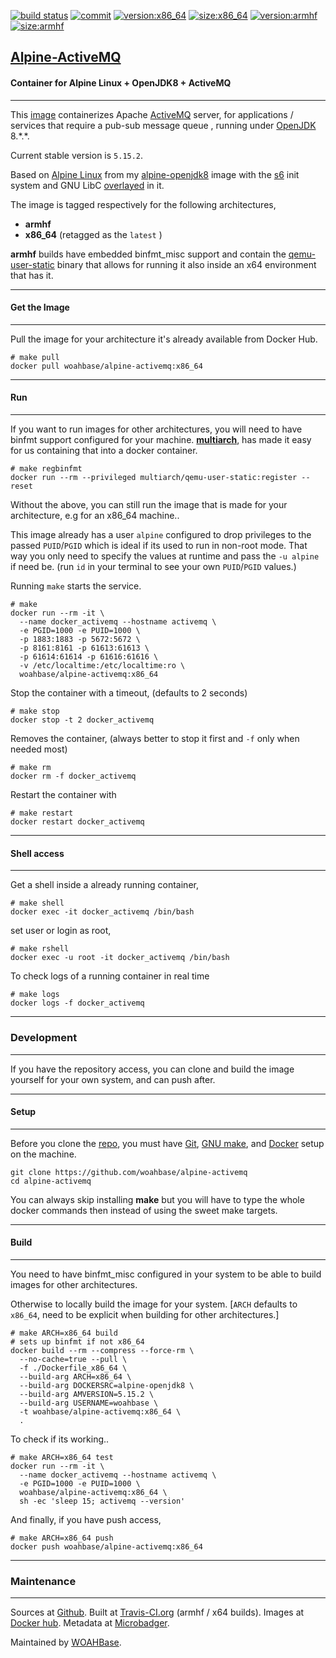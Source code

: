 [![build status][251]][232] [![commit][255]][231] [![version:x86_64][256]][235] [![size:x86_64][257]][235] [![version:armhf][258]][236] [![size:armhf][259]][236]

## [Alpine-ActiveMQ][234]
#### Container for Alpine Linux + OpenJDK8 + ActiveMQ
---

This [image][233] containerizes Apache [ActiveMQ][135] server, for
applications / services that require a pub-sub message queue
, running under [OpenJDK][136] 8.\*.\*.

Current stable version is `5.15.2`.

Based on [Alpine Linux][131]  from my [alpine-openjdk8][132] image with the [s6][133] init system
and GNU LibC [overlayed][134] in it.

The image is tagged respectively for the following architectures,
* **armhf**
* **x86_64** (retagged as the `latest` )

**armhf** builds have embedded binfmt_misc support and contain the
[qemu-user-static][105] binary that allows for running it also inside
an x64 environment that has it.

---
#### Get the Image
---

Pull the image for your architecture it's already available from
Docker Hub.

```
# make pull
docker pull woahbase/alpine-activemq:x86_64
```

---
#### Run
---

If you want to run images for other architectures, you will need
to have binfmt support configured for your machine. [**multiarch**][104],
has made it easy for us containing that into a docker container.

```
# make regbinfmt
docker run --rm --privileged multiarch/qemu-user-static:register --reset
```

Without the above, you can still run the image that is made for your
architecture, e.g for an x86_64 machine..

This image already has a user `alpine` configured to drop
privileges to the passed `PUID`/`PGID` which is ideal if its used
to run in non-root mode. That way you only need to specify the
values at runtime and pass the `-u alpine` if need be. (run `id`
in your terminal to see your own `PUID`/`PGID` values.)

Running `make` starts the service.

```
# make
docker run --rm -it \
  --name docker_activemq --hostname activemq \
  -e PGID=1000 -e PUID=1000 \
  -p 1883:1883 -p 5672:5672 \
  -p 8161:8161 -p 61613:61613 \
  -p 61614:61614 -p 61616:61616 \
  -v /etc/localtime:/etc/localtime:ro \
  woahbase/alpine-activemq:x86_64
```

Stop the container with a timeout, (defaults to 2 seconds)

```
# make stop
docker stop -t 2 docker_activemq
```

Removes the container, (always better to stop it first and `-f`
only when needed most)

```
# make rm
docker rm -f docker_activemq
```

Restart the container with

```
# make restart
docker restart docker_activemq
```

---
#### Shell access
---

Get a shell inside a already running container,

```
# make shell
docker exec -it docker_activemq /bin/bash
```

set user or login as root,

```
# make rshell
docker exec -u root -it docker_activemq /bin/bash
```

To check logs of a running container in real time

```
# make logs
docker logs -f docker_activemq
```

---
### Development
---

If you have the repository access, you can clone and
build the image yourself for your own system, and can push after.

---
#### Setup
---

Before you clone the [repo][231], you must have [Git][101], [GNU make][102],
and [Docker][103] setup on the machine.

```
git clone https://github.com/woahbase/alpine-activemq
cd alpine-activemq
```
You can always skip installing **make** but you will have to
type the whole docker commands then instead of using the sweet
make targets.

---
#### Build
---

You need to have binfmt_misc configured in your system to be able
to build images for other architectures.

Otherwise to locally build the image for your system.
[`ARCH` defaults to `x86_64`, need to be explicit when building
for other architectures.]

```
# make ARCH=x86_64 build
# sets up binfmt if not x86_64
docker build --rm --compress --force-rm \
  --no-cache=true --pull \
  -f ./Dockerfile_x86_64 \
  --build-arg ARCH=x86_64 \
  --build-arg DOCKERSRC=alpine-openjdk8 \
  --build-arg AMVERSION=5.15.2 \
  --build-arg USERNAME=woahbase \
  -t woahbase/alpine-activemq:x86_64 \
  .
```

To check if its working..

```
# make ARCH=x86_64 test
docker run --rm -it \
  --name docker_activemq --hostname activemq \
  -e PGID=1000 -e PUID=1000 \
  woahbase/alpine-activemq:x86_64 \
  sh -ec 'sleep 15; activemq --version'
```

And finally, if you have push access,

```
# make ARCH=x86_64 push
docker push woahbase/alpine-activemq:x86_64
```

---
### Maintenance
---

Sources at [Github][106]. Built at [Travis-CI.org][107] (armhf / x64 builds). Images at [Docker hub][108]. Metadata at [Microbadger][109].

Maintained by [WOAHBase][204].

[101]: https://git-scm.com
[102]: https://www.gnu.org/software/make/
[103]: https://www.docker.com
[104]: https://hub.docker.com/r/multiarch/qemu-user-static/
[105]: https://github.com/multiarch/qemu-user-static/releases/
[106]: https://github.com/
[107]: https://travis-ci.org/
[108]: https://hub.docker.com/
[109]: https://microbadger.com/

[131]: https://alpinelinux.org/
[132]: https://hub.docker.com/r/woahbase/alpine-openjdk8
[133]: https://skarnet.org/software/s6/
[134]: https://github.com/just-containers/s6-overlay
[135]: https://activemq.apache.org/
[136]: http://openjdk.java.net/

[201]: https://github.com/woahbase
[202]: https://travis-ci.org/woahbase/
[203]: https://hub.docker.com/u/woahbase
[204]: https://woahbase.online/

[231]: https://github.com/woahbase/alpine-activemq
[232]: https://travis-ci.org/woahbase/alpine-activemq
[233]: https://hub.docker.com/r/woahbase/alpine-activemq
[234]: https://woahbase.online/#/images/alpine-activemq
[235]: https://microbadger.com/images/woahbase/alpine-activemq:x86_64
[236]: https://microbadger.com/images/woahbase/alpine-activemq:armhf

[251]: https://travis-ci.org/woahbase/alpine-activemq.svg?branch=master

[255]: https://images.microbadger.com/badges/commit/woahbase/alpine-activemq.svg

[256]: https://images.microbadger.com/badges/version/woahbase/alpine-activemq:x86_64.svg
[257]: https://images.microbadger.com/badges/image/woahbase/alpine-activemq:x86_64.svg

[258]: https://images.microbadger.com/badges/version/woahbase/alpine-activemq:armhf.svg
[259]: https://images.microbadger.com/badges/image/woahbase/alpine-activemq:armhf.svg
